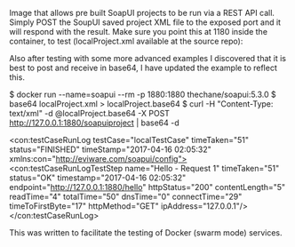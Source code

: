 Image that allows pre built SoapUI projects to be run via a REST API call. Simply POST the SoupUI saved project XML file to the exposed port and it will respond with the result. Make sure you point this at 1180 inside the container, to test (localProject.xml available at the source repo):

Also after testing with some more advanced examples I discovered that it is best to post and receive in base64, I have updated the example to reflect this.

$ docker run --name=soapui --rm -p 1880:1880 thechane/soapui:5.3.0
$ base64 localProject.xml > localProject.base64
$ curl -H "Content-Type: text/xml" -d @localProject.base64 -X POST http://127.0.0.1:1880/soapuiproject | base64 -d

<?xml version="1.0" encoding="UTF-8"?>
<con:testCaseRunLog testCase="localTestCase" timeTaken="51" status="FINISHED" timeStamp="2017-04-16 02:05:32" xmlns:con="http://eviware.com/soapui/config"><con:testCaseRunLogTestStep name="Hello - Request 1" timeTaken="51" status="OK" timestamp="2017-04-16 02:05:32" endpoint="http://127.0.0.1:1880/hello" httpStatus="200" contentLength="5" readTime="4" totalTime="50" dnsTime="0" connectTime="29" timeToFirstByte="17" httpMethod="GET" ipAddress="127.0.0.1"/></con:testCaseRunLog>


This was written to facilitate the testing of Docker (swarm mode) services. 
